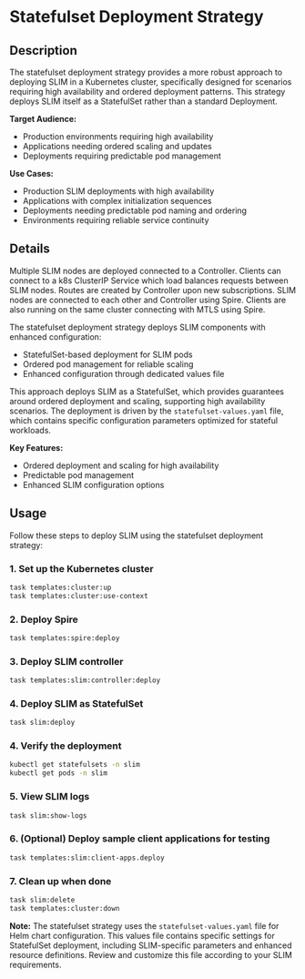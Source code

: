 # Statefulset Deployment Strategy

## Description

The statefulset deployment strategy provides a more robust approach to deploying SLIM in a Kubernetes cluster, specifically designed for scenarios requiring high availability and ordered deployment patterns. This strategy deploys SLIM itself as a StatefulSet rather than a standard Deployment.

**Target Audience:**
- Production environments requiring high availability
- Applications needing ordered scaling and updates
- Deployments requiring predictable pod management

**Use Cases:**
- Production SLIM deployments with high availability
- Applications with complex initialization sequences
- Deployments needing predictable pod naming and ordering
- Environments requiring reliable service continuity

## Details

Multiple SLIM nodes are deployed connected to a Controller. Clients can connect to a k8s ClusterIP Service which load balances requests between SLIM nodes. Routes are created by Controller upon new subscriptions. SLIM nodes are connected to each other and Controller using Spire. Clients are also running on the same cluster connecting with MTLS using Spire.

The statefulset deployment strategy deploys SLIM components with enhanced configuration:
- StatefulSet-based deployment for SLIM pods
- Ordered pod management for reliable scaling
- Enhanced configuration through dedicated values file

This approach deploys SLIM as a StatefulSet, which provides guarantees around ordered deployment and scaling, supporting high availability scenarios. The deployment is driven by the `statefulset-values.yaml` file, which contains specific configuration parameters optimized for stateful workloads.

**Key Features:**
- Ordered deployment and scaling for high availability
- Predictable pod management
- Enhanced SLIM configuration options

## Usage

Follow these steps to deploy SLIM using the statefulset deployment strategy:

### 1. Set up the Kubernetes cluster
```bash
task templates:cluster:up
task templates:cluster:use-context
```

### 2. Deploy Spire
```bash
task templates:spire:deploy
```

### 3. Deploy SLIM controller
```bash
task templates:slim:controller:deploy
```

### 4. Deploy SLIM as StatefulSet
```bash
task slim:deploy
```

### 4. Verify the deployment
```bash
kubectl get statefulsets -n slim
kubectl get pods -n slim
```

### 5. View SLIM logs
```bash
task slim:show-logs
```

### 6. (Optional) Deploy sample client applications for testing
```bash
task templates:slim:client-apps.deploy
```

### 7. Clean up when done
```bash
task slim:delete
task templates:cluster:down
```

**Note:** The statefulset strategy uses the `statefulset-values.yaml` file for Helm chart configuration. This values file contains specific settings for StatefulSet deployment, including SLIM-specific parameters and enhanced resource definitions. Review and customize this file according to your SLIM requirements.